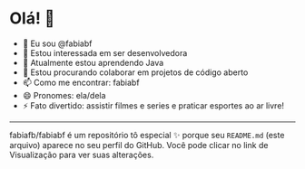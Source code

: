# Olá! 👋

- 🌟 Eu sou @fabiabf
- 👀 Estou interessada em ser desenvolvedora
- 🌱 Atualmente estou aprendendo Java
- 💞️ Estou procurando colaborar em projetos de código aberto
- 📫 Como me encontrar: fabiabf
- 😄 Pronomes: ela/dela
- ⚡ Fato divertido: assistir filmes e series e praticar esportes ao ar livre!

---
fabiafb/fabiabf é um repositório tô especial ✨ porque seu `README.md` (este arquivo) aparece no seu perfil do GitHub.
Você pode clicar no link de Visualização para ver suas alterações.
